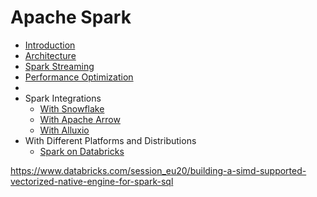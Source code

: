 # Apache Spark

* [Introduction](intro-to-spark.md)
* [Architecture](architecture/README.md)
* [Spark Streaming](structured-streaming/README.md)
* [Performance Optimization](best-practices/performance-best-practices.md)
* 
* Spark Integrations
  * [With Snowflake](Snowflake/Snowpark.md)
  * [With Apache Arrow](apache-arrow/Apache-Arrow-Integration.md)
  * [With Alluxio](Alluxio/Whitepaper-Accelerating-analytics-on-AWS-EMR-AWS-S3.pdf)
* With Different Platforms and Distributions
  * [Spark on Databricks](databricks/README.md)

https://www.databricks.com/session_eu20/building-a-simd-supported-vectorized-native-engine-for-spark-sql